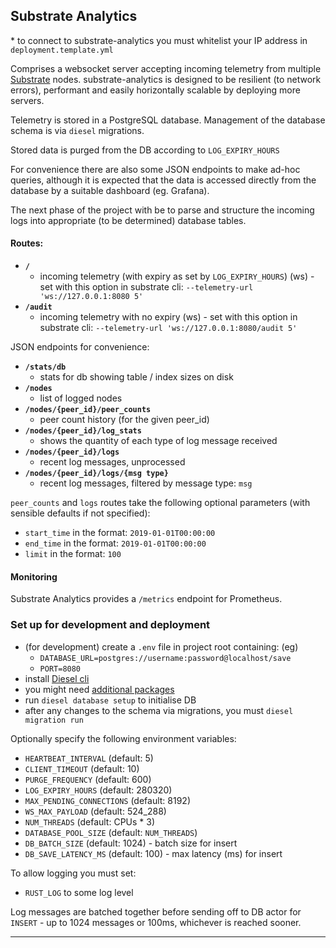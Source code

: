 ## Substrate Analytics

\* to connect to substrate-analytics you must whitelist your IP address in `deployment.template.yml`

Comprises a websocket server accepting incoming telemetry from multiple 
[Substrate](https://github.com/paritytech/substrate) nodes. substrate-analytics is designed to be resilient (to network errors), 
performant and easily horizontally scalable by deploying more servers.

Telemetry is stored in a PostgreSQL database. Management of the database schema is via `diesel` migrations.

Stored data is purged from the DB according to `LOG_EXPIRY_HOURS`

For convenience there are also some JSON endpoints to make ad-hoc queries, although it is expected that 
the data is accessed directly from the database by a suitable dashboard (eg. Grafana).

The next phase of the project with be to parse and structure the incoming logs into 
appropriate (to be determined) database tables.

#### Routes:

- **`/`** 
  - incoming telemetry (with expiry as set by `LOG_EXPIRY_HOURS`) (ws) - set with this option in substrate cli: `--telemetry-url 'ws://127.0.0.1:8080 5'`
- **`/audit`** 
  - incoming telemetry with no expiry (ws) - set with this option in substrate cli: `--telemetry-url 'ws://127.0.0.1:8080/audit 5'`

JSON endpoints for convenience:
- **`/stats/db`** 
  - stats for db showing table / index sizes on disk
- **`/nodes`** 
  - list of logged nodes
- **`/nodes/{peer_id}/peer_counts`** 
  - peer count history (for the 
given peer_id)
- **`/nodes/{peer_id}/log_stats`** 
  - shows the quantity of each type of log message received
- **`/nodes/{peer_id}/logs`** 
  - recent log messages, unprocessed
- **`/nodes/{peer_id}/logs/{msg type}`** 
  - recent log messages, filtered by message type: `msg`

`peer_counts` and `logs` routes take the following optional parameters (with sensible defaults if not specified):
- `start_time` in the format: `2019-01-01T00:00:00`
- `end_time` in the format: `2019-01-01T00:00:00`
- `limit` in the format: `100`

#### Monitoring

Substrate Analytics provides a `/metrics` endpoint for Prometheus.

### Set up for development and deployment

- (for development) create a `.env` file in project root containing: (eg) 
    - `DATABASE_URL=postgres://username:password@localhost/save` 
    - `PORT=8080`
- install [Diesel cli](https://github.com/diesel-rs/diesel/tree/master/diesel_cli)
- you might need [additional packages](https://github.com/diesel-rs/diesel/blob/master/guide_drafts/backend_installation.md)
- run `diesel database setup` to initialise DB
- after any changes to the schema via migrations, you must `diesel migration run`

Optionally specify the following environment variables:

- `HEARTBEAT_INTERVAL` (default: 5)
- `CLIENT_TIMEOUT` (default: 10)
- `PURGE_FREQUENCY` (default: 600)
- `LOG_EXPIRY_HOURS`  (default: 280320)
- `MAX_PENDING_CONNECTIONS` (default: 8192)
- `WS_MAX_PAYLOAD` (default: 524_288)
- `NUM_THREADS` (default: CPUs * 3)
- `DATABASE_POOL_SIZE` (default: `NUM_THREADS`)
- `DB_BATCH_SIZE` (default: 1024) - batch size for insert
- `DB_SAVE_LATENCY_MS` (default: 100) - max latency (ms) for insert

To allow logging you must set:

- `RUST_LOG` to some log level

Log messages are batched together before sending off to DB actor for `INSERT` 
\- up to 1024 messages or 100ms, whichever is reached sooner. 

---
